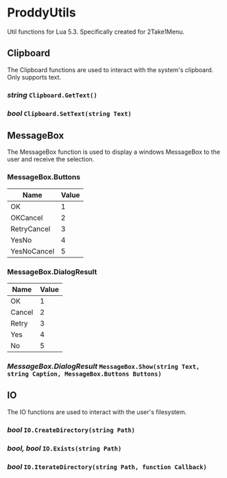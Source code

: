 # ProddyUtils
Util functions for Lua 5.3. Specifically created for 2Take1Menu.

## Clipboard

The Clipboard functions are used to interact with the system's clipboard. Only supports text.

### *string* `Clipboard.GetText()`
### *bool* `Clipboard.SetText(string Text)`



## MessageBox

The MessageBox function is used to display a windows MessageBox to the user and receive the selection.

### MessageBox.Buttons
| Name        | Value |
| ----------- | ----- |
| OK          | 1     |
| OKCancel    | 2     |
| RetryCancel | 3     |
| YesNo       | 4     |
| YesNoCancel | 5     |

### MessageBox.DialogResult
| Name        | Value |
| ----------- | ----- |
| OK          | 1     |
| Cancel      | 2     |
| Retry       | 3     |
| Yes         | 4     |
| No          | 5     |

### *MessageBox.DialogResult* `MessageBox.Show(string Text, string Caption, MessageBox.Buttons Buttons)`



## IO

The IO functions are used to interact with the user's filesystem.

### *bool* `IO.CreateDirectory(string Path)`
### *bool, bool* `IO.Exists(string Path)`
### *bool* `IO.IterateDirectory(string Path, function Callback)`
